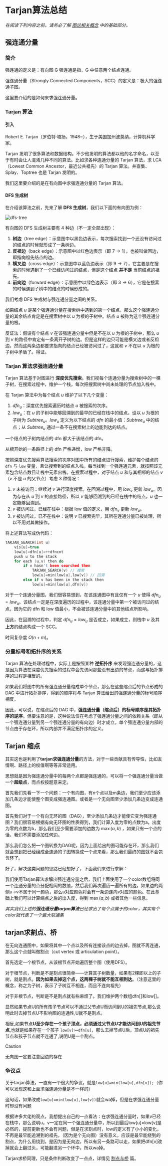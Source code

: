 # Tarjan算法总结

*在阅读下列内容之前，请务必了解 [图论相关概念](./图论基础-学习笔记.md) 中的基础部分。*

## 强连通分量

### 简介

强连通的定义是：有向图 G 强连通是指，G 中任意两个结点连通。

强连通分量（Strongly Connected Components，SCC）的定义是：极大的强连通子图。

这里要介绍的是如何来求强连通分量。

### Tarjan 算法

#### 引入

Robert E. Tarjan（罗伯特·塔扬，1948\~），生于美国加州波莫纳，计算机科学家。

Tarjan 发明了很多算法和数据结构。不少他发明的算法都以他的名字命名，以至于有时会让人混淆几种不同的算法。比如求各种连通分量的 Tarjan 算法，求 LCA（Lowest Common Ancestor，最近公共祖先）的 Tarjan 算法。并查集、Splay、Toptree 也是 Tarjan 发明的。

我们这里要介绍的是在有向图中求强连通分量的 Tarjan 算法。

#### DFS 生成树

在介绍该算法之前，先来了解 **DFS 生成树**，我们以下面的有向图为例：

![dfs-tree](./images/dfs-tree.svg)

有向图的 DFS 生成树主要有 4 种边（不一定全部出现）：

1.  **树边**（tree edge）：示意图中以黑色边表示，每次搜索找到一个还没有访问过的结点的时候就形成了一条树边。
2.  **反祖边**（back edge）：示意图中以红色边表示（即 $7 \rightarrow 1$），也被叫做回边，即指向祖先结点的边。
3.  **横叉边**（cross edge）：示意图中以蓝色边表示（即 $9 \rightarrow 7$），它主要是在搜索的时候遇到了一个已经访问过的结点，但是这个结点 **并不是** 当前结点的祖先。
4.  **前向边**（forward edge）：示意图中以绿色边表示（即 $3 \rightarrow 6$），它是在搜索的时候遇到子树中的结点的时候形成的。

我们考虑 DFS 生成树与强连通分量之间的关系。

如果结点 $u$ 是某个强连通分量在搜索树中遇到的第一个结点，那么这个强连通分量的其余结点肯定是在搜索树中以 $u$ 为根的子树中。结点 $u$ 被称为这个强连通分量的根。

反证法：假设有个结点 $v$ 在该强连通分量中但是不在以 $u$ 为根的子树中，那么 $u$ 到 $v$ 的路径中肯定有一条离开子树的边。但是这样的边只可能是横叉边或者反祖边，然而这两条边都要求指向的结点已经被访问过了，这就和 $v$ 不在以 $u$ 为根的子树中矛盾了。得证。

### Tarjan 算法求强连通分量

Tarjan 算法基于对图进行 **深度优先搜索**。我们视每个连通分量为搜索树中的一棵子树，在搜索过程中，维护一个栈，每次把搜索树中尚未处理的节点加入栈中。

在 Tarjan 算法中为每个结点 $u$ 维护了以下几个变量：

1.  $\textit{dfn}_u$：深度优先搜索遍历时结点 $u$ 被搜索的次序。
2.  $\textit{low}_u$：在 $u$ 的子树中能够回溯到的最早的已经在栈中的结点。设以 $u$ 为根的子树为 $\textit{Subtree}_u$。$\textit{low}_u$ 定义为以下结点的 $\textit{dfn}$ 的最小值：$\textit{Subtree}_u$ 中的结点；从 $\textit{Subtree}_u$ 通过一条不在搜索树上的边能到达的结点。

一个结点的子树内结点的 dfn 都大于该结点的 dfn。

从根开始的一条路径上的 dfn 严格递增，low 严格非降。

按照深度优先搜索算法搜索的次序对图中所有的结点进行搜索，维护每个结点的 `dfn` 与 `low` 变量，且让搜索到的结点入栈。每当找到一个强连通元素，就按照该元素包含结点数目让栈中元素出栈。在搜索过程中，对于结点 $u$ 和与其相邻的结点 $v$（$v$ 不是 $u$ 的父节点）考虑 3 种情况：

1.  $v$ 未被访问：继续对 $v$ 进行深度搜索。在回溯过程中，用 $\textit{low}_v$ 更新 $\textit{low}_u$。因为存在从 $u$ 到 $v$ 的直接路径，所以 $v$ 能够回溯到的已经在栈中的结点，$u$ 也一定能够回溯到。
2.  $v$ 被访问过，已经在栈中：根据 low 值的定义，用 $\textit{dfn}_v$ 更新 $\textit{low}_u$。
3.  $v$ 被访问过，已不在栈中：说明 $v$ 已搜索完毕，其所在连通分量已被处理，所以不用对其做操作。

将上述算法写成伪代码：

```c++
TARJAN_SEARCH(int u)
    vis[u]=true
    low[u]=dfn[u]=++dfncnt
    push u to the stack
    for each (u,v) then do
        if v hasn't been searched then
            TARJAN_SEARCH(v) // 搜索
            low[u]=min(low[u],low[v]) // 回溯
        else if v has been in the stack then
            low[u]=min(low[u],dfn[v])

```

对于一个连通分量图，我们很容易想到，在该连通图中有且仅有一个 $u$ 使得 $\textit{dfn}_u=\textit{low}_u$。该结点一定是在深度遍历的过程中，该连通分量中第一个被访问过的结点，因为它的 dfn 和 low 值最小，不会被该连通分量中的其他结点所影响。

因此，在回溯的过程中，判定 $\textit{dfn}_u=\textit{low}_u$ 是否成立，如果成立，则栈中 $u$ 及其**上方**的结点构成一个 SCC。

时间复杂度 $O(n + m)$。

### 分量标号和拓扑序的关系

Tarjan 算法在处理过程中，实际上是按照某种 **逆拓扑序** 来发现强连通分量的，这是因为算法在深度优先搜索的过程中会先访问那些没有出边的节点，而这与拓扑排序的过程是相反的。

如果我们将图中的所有强连通分量缩成单个节点，那么在这些缩点后的节点形成的 DAG 中进行拓扑排序，得到的顺序将与 Tarjan 算法给出的强连通分量的标号顺序相反。

因此，可以说，在缩点后的 DAG 中，**强连通分量（缩点后）的标号顺序是其拓扑序的逆序**。但要注意的是，这种说法仅在考虑了强连通分量之间的依赖关系（即从一个强连通分量到另一个强连通分量的有向边）时才成立。单个强连通分量内部的节点由于存在环，所以内部并不满足拓扑序的定义。

## Tarjan 缩点

其实这也是利用了**tarjan求强连通分量**的方法，对于一些贡献具有传导性，比如友情啊、路径上的权值啊等等非常适用。

思想就是因为强连通分量中的每两个点都是强连通的，可以将一个强连通分量当做一个**超级点**，而点权按题意来定。

首先我们先看一下一个问题：一个有向图，有n个点以及m条边，我们至少应该添加几条边才能使整个图变成强连通图。或者是一个无向图至少添加几条边变成连通图。

首先我们对于一个有向无环的图（DAG），至少添加几条边才能使它变为强连通图？我们很容易根据有向无环图的性质得到，我们计算入度为零的点数为a，出度为零的点数为b，那么我们至少需要添加的边数为 $\max(a,b)$ ，如果只有一个点的话，我们不需要添加任何边。

那么我们怎么把一个图转换为DAG呢，因为上面给出的图可能存在环，那么我们就会想到把已经组成全连通的子图转换成一个点来看，那么我们最终的图就不会包含环了。

好了，解决这类问题的思路已经想好了，下面我们来进行求解：

我们使用Tarjan算法求解出强连通分量之后，我们上面使用了一个color数组将同一个连通分量的点分配相同的数值，然后我们再次遍历一遍所有的边，如果边的两侧u->v不属于同一颜色，那么u对应颜色将会有一条边连向v对应的颜色。在此基础上我们可以计算缩点之后的出入度，得到 $\max(a,b)$ 或者其他一些信息。

*其实我们上述的**强连通分量tarjan算法**已经求出了每个点属于的color，其实每个color就代表了一个最大联通集*

## tarjan求割点、桥

在无向连通图中，如果将其中一个点以及所有连接该点的边去掉，图就不再连通，那么这个点就叫做割点（cut vertex 或 articulation point）。

首先选定一个根节点，从该根节点开始遍历整个图（使用DFS）。

对于根节点，判断是不是割点很简单——计算其子树数量，如果有2棵即以上的子树，就是割点。**因为如果去掉这个点，这两棵子树就不能互相到达**。（注意这里的概念，称之为子树，表示了子树互不相连，而且不连向祖先）

对于非根节点，判断是不是割点就有些麻烦了。我们维护两个数组dfn[]和low[]。

显然如果节点U的所有孩子节点可以不通过父节点U而访问到U的祖先节点,那么说明此时去掉节点U不影响图的连通性,U就不是割点。

相反,如果节点**U至少存在一个孩子顶点，必须通过父节点U才能访问到U的祖先节点**,也就是如果存在一个孩子 `low[v]>=dfn[u]`，那么去掉节点U后，顶点U的祖先节点和孩子节点就不连通了,说明U是一个割点。

> [!caution]
>
> 无向图一定要注意回边的存在

### 争议点

关于tarjan算法，一直有一个很大的争议，就是`low[u]=min(low[u],dfn[v]);`（你可以发现这和上面求强连通分量是不一样的）

这句话，如果改成`low[u]=min(low[u],low[v])`就会wa掉，但是在求强连通分量时却没有问题

根据许多大佬的观点，我想提出自己的一点看法：在求强连通分量时，如果v已经在栈中，那么说明u，v一定在同一个强连通分量中，所以到最后low[u]=low[v]是必然的，提前更新也不会有问题，但是在求割点时，low的定义有了小小的变化，不再是最早能追溯到的祖先，（因为是个无向图）没有意义，应该是最早能绕到的割点，为什么用绕到，是因为是无向边，所以有另一条路可以走，如果把dfn[v]改掉就会上翻过头，可能翻进另一个环中，所以wa掉。

Tarjan求桥同理，只是条件判断改变了一点点，详情见 [割点与桥](./割点与桥-学习笔记.md) 篇。